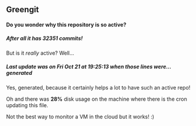 ## Greengit

#### Do you wonder why this repository is so active?

##### After all it has 32351 commits!

But is it *really* active? Well...

##### Last update was on Fri Oct 21 at 19:25:13 when those lines were... generated

Yes, generated, because it certainly helps a lot to have such an active repo!

Oh and there was **28%** disk usage on the machine
where there is the cron updating this file.

Not the best way to monitor a VM in the cloud but it works! :)
